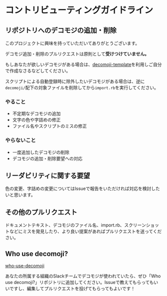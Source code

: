 # コントリビューティングガイドライン

## リポジトリへのデコモジの追加・削除

このプロジェクトに興味を持っていただいてありがとうございます。

デコモジ追加・削除のプルリクエストは原則として**受けつけていません。**

もしあなたが欲しいデコモジがある場合は、[decomoji-template](https://github.com/decomoji/decomoji-template)を利用しご自分で作成なさるなどしてください。

スクリプトによる自動登録時に除外したいデコモジがある場合は、逆に`decomoji/`配下の対象ファイルを削除してから`import.rb`を実行してください。

### やること

- 不定期なデコモジの追加
- 文字の色や字詰めの修正
- ファイル名やスクリプトのミスの修正

### やらないこと

- 一度追加したデコモジの削除
- デコモジの追加・削除要望への対応

## リーダビリティに関する要望

色の変更、字詰めの変更についてはIssueで報告をいただければ対応を検討したいと思います。

## その他のプルリクエスト

ドキュメントテキスト、デコモジのファイル名、import.rb、スクリーンショットなどにミスを発見したり、より良い提案があればプルリクエストを送ってください。

## Who use decomoji?

[who-use-decomoji](https://github.com/decomoji/who-use-decomoji)

あなたの所属する組織のSlackチームでデコモジが使われていたら、ぜひ「Who use decomoji?」リポジトリに追加してください。Issueで教えてもらってもいいですし、編集してプルリクエストを投げてもらってもよいです！